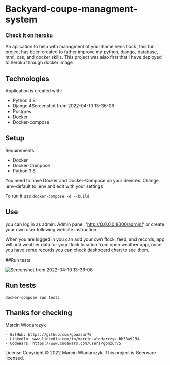 # Backyard-coupe-managment-system

### [Check it on heroku]( https://obscure-sands-56196.herokuapp.com/flocks/)


An aplication to help with managment of your home hens flock, this fun project has been 
created to father improve my python, django, database, html, css, and docker skills. 
This project was also first that I have deployed to heroku through docker image

## Technologies
Application is created with:

* Python 3.8
* Django 4Screenshot from 2022-04-10 13-36-08
* Postgres
* Docker
* Docker-compose
 
## Setup
Requirements:
- Docker
- Docker-Compose
- Python 3.8

You need to have Docker and Docker-Compose on your devices.
Change .env-default to .env and edit with your settings

To run it use 
```docker-compose -d --build```
## Use
you can log in as admin:
Admin panel: 'http://0.0.0.0:8000/admin/'
or create your own user following website instruction

When you are logged in you can add your own flock, feed, and records, 
app will add weather data for your flock location from open weather appi,
once you have some records you can check dashboard chart to see them.




##Run tests

![Screenshot from 2022-04-10 13-36-08](https://user-images.githubusercontent.com/90859229/162616294-3ef3caca-3748-4245-ba60-318443c43d89.png)

## Run tests

```docker-compose run tests```

## Thanks for checking
Marcin Wlodarczyk
    
    - GitHub: https://github.com/gonzzur75
    - LinkedIn: www.linkedin.com/in/marcin-włodarczyk-bb58a9234
    - CodeWars: https://www.codewars.com/users/gonzur75

License
Copyright © 2022 Marcin Wlodarczyk.
This project is Beerware licensed.


